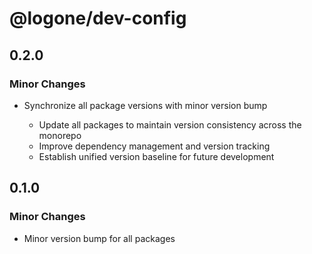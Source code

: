 # @logone/dev-config

## 0.2.0

### Minor Changes

- Synchronize all package versions with minor version bump

  - Update all packages to maintain version consistency across the monorepo
  - Improve dependency management and version tracking
  - Establish unified version baseline for future development

## 0.1.0

### Minor Changes

- Minor version bump for all packages
